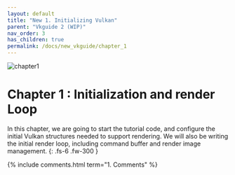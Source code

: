 ```yaml
---
layout: default
title: "New 1. Initializing Vulkan"
parent: "Vkguide 2 (WIP)"
nav_order: 3
has_children: true
permalink: /docs/new_vkguide/chapter_1
---
```

![chapter1]({{site.baseurl}}/diagrams/chapter1.png)
# Chapter 1 : Initialization and render Loop

In this chapter, we are going to start the tutorial code, and configure the initial Vulkan structures needed to support rendering.
We will also be writing the initial render loop, including command buffer and render image management.
{: .fs-6 .fw-300 }


{% include comments.html term="1. Comments" %}
